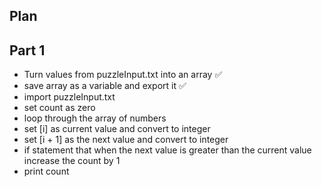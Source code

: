 ## Plan

## Part 1 
- Turn values from puzzleInput.txt into an array ✅
- save array as a variable and export it ✅
- import puzzleInput.txt 
- set count as zero 
- loop through the array of numbers 
- set [i] as current value and convert to integer
- set [i + 1] as the next value and convert to integer
- if statement that when the next value is greater than the current value increase the count by 1 
- print count 